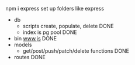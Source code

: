 npm i express
set up folders like express
 - db
   - scripts create, populate, delete DONE
   - index is pg pool DONE
 - bin www.js DONE
 - models
   - get/post/push/patch/delete functions DONE
 - routes DONE